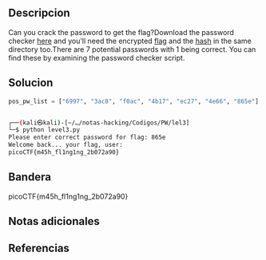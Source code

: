 ## Descripcion

Can you crack the password to get the flag?Download the password checker [here](https://artifacts.picoctf.net/c/16/level3.py) and you'll need the encrypted [flag](https://artifacts.picoctf.net/c/16/level3.flag.txt.enc) and the [hash](https://artifacts.picoctf.net/c/16/level3.hash.bin) in the same directory too.There are 7 potential passwords with 1 being correct. You can find these by examining the password checker script.



## Solucion
``` python 
pos_pw_list = ["6997", "3ac8", "f0ac", "4b17", "ec27", "4e66", "865e"]
```

``` bash 

┌──(kali㉿kali)-[~/…/notas-hacking/Codigos/PW/lel3]
└─$ python level3.py
Please enter correct password for flag: 865e
Welcome back... your flag, user:
picoCTF{m45h_fl1ng1ng_2b072a90}

```
## Bandera
picoCTF{m45h_fl1ng1ng_2b072a90}

## Notas adicionales


## Referencias